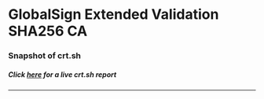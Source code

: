 # GlobalSign Extended Validation SHA256 CA
### Snapshot of crt.sh
##### Click [here](https://crt.sh/?q=7C99C3984BD948B13831C45FBBB6DA24506E815693AB6A91B60CB0CE4E410B74) for a live crt.sh report

---
